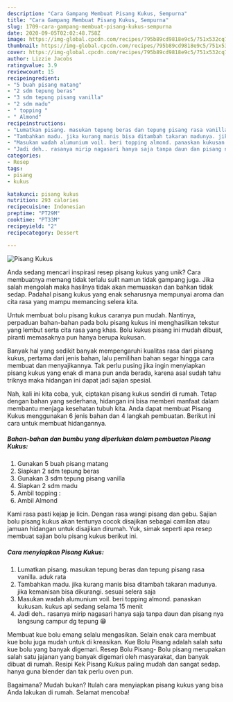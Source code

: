 ```yaml
---
description: "Cara Gampang Membuat Pisang Kukus, Sempurna"
title: "Cara Gampang Membuat Pisang Kukus, Sempurna"
slug: 1709-cara-gampang-membuat-pisang-kukus-sempurna
date: 2020-09-05T02:02:48.758Z
image: https://img-global.cpcdn.com/recipes/795b89cd9818e9c5/751x532cq70/pisang-kukus-foto-resep-utama.jpg
thumbnail: https://img-global.cpcdn.com/recipes/795b89cd9818e9c5/751x532cq70/pisang-kukus-foto-resep-utama.jpg
cover: https://img-global.cpcdn.com/recipes/795b89cd9818e9c5/751x532cq70/pisang-kukus-foto-resep-utama.jpg
author: Lizzie Jacobs
ratingvalue: 3.9
reviewcount: 15
recipeingredient:
- "5 buah pisang matang"
- "2 sdm tepung beras"
- "3 sdm tepung pisang vanilla"
- "2 sdm madu"
- " topping "
- " Almond"
recipeinstructions:
- "Lumatkan pisang. masukan tepung beras dan tepung pisang rasa vanilla. aduk rata"
- "Tambahkan madu. jika kurang manis bisa ditambah takaran madunya. jika kemanisan bisa dikurangi. sesuai selera saja"
- "Masukan wadah alumunium voil. beri topping almond. panaskan kukusan. kukus api sedang selama 15 menit"
- "Jadi deh.. rasanya mirip nagasari hanya saja tanpa daun dan pisang nya langsung campur dg tepung 😁"
categories:
- Resep
tags:
- pisang
- kukus

katakunci: pisang kukus 
nutrition: 293 calories
recipecuisine: Indonesian
preptime: "PT29M"
cooktime: "PT33M"
recipeyield: "2"
recipecategory: Dessert

---
```



![Pisang Kukus](https://img-global.cpcdn.com/recipes/795b89cd9818e9c5/751x532cq70/pisang-kukus-foto-resep-utama.jpg)

Anda sedang mencari inspirasi resep pisang kukus yang unik? Cara membuatnya memang tidak terlalu sulit namun tidak gampang juga. Jika salah mengolah maka hasilnya tidak akan memuaskan dan bahkan tidak sedap. Padahal pisang kukus yang enak seharusnya mempunyai aroma dan cita rasa yang mampu memancing selera kita.

Untuk membuat bolu pisang kukus caranya pun mudah. Nantinya, perpaduan bahan-bahan pada bolu pisang kukus ini menghasilkan tekstur yang lembut serta cita rasa yang khas. Bolu kukus pisang ini mudah dibuat, piranti memasaknya pun hanya berupa kukusan.

Banyak hal yang sedikit banyak mempengaruhi kualitas rasa dari pisang kukus, pertama dari jenis bahan, lalu pemilihan bahan segar hingga cara membuat dan menyajikannya. Tak perlu pusing jika ingin menyiapkan pisang kukus yang enak di mana pun anda berada, karena asal sudah tahu triknya maka hidangan ini dapat jadi sajian spesial.


Nah, kali ini kita coba, yuk, ciptakan pisang kukus sendiri di rumah. Tetap dengan bahan yang sederhana, hidangan ini bisa memberi manfaat dalam membantu menjaga kesehatan tubuh kita. Anda dapat membuat Pisang Kukus menggunakan 6 jenis bahan dan 4 langkah pembuatan. Berikut ini cara untuk membuat hidangannya.

<!--inarticleads1-->

##### Bahan-bahan dan bumbu yang diperlukan dalam pembuatan Pisang Kukus:

1. Gunakan 5 buah pisang matang
1. Siapkan 2 sdm tepung beras
1. Gunakan 3 sdm tepung pisang vanilla
1. Siapkan 2 sdm madu
1. Ambil  topping :
1. Ambil  Almond


Kami rasa pasti kejap je licin. Dengan rasa wangi pisang dan gebu. Sajian bolu pisang kukus akan tentunya cocok disajikan sebagai camilan atau jamuan hidangan untuk disajikan dirumah. Yuk, simak seperti apa resep membuat sajian bolu pisang kukus berikut ini. 

<!--inarticleads2-->

##### Cara menyiapkan Pisang Kukus:

1. Lumatkan pisang. masukan tepung beras dan tepung pisang rasa vanilla. aduk rata
1. Tambahkan madu. jika kurang manis bisa ditambah takaran madunya. jika kemanisan bisa dikurangi. sesuai selera saja
1. Masukan wadah alumunium voil. beri topping almond. panaskan kukusan. kukus api sedang selama 15 menit
1. Jadi deh.. rasanya mirip nagasari hanya saja tanpa daun dan pisang nya langsung campur dg tepung 😁


Membuat kue bolu emang selalu mengasikan. Selain enak cara membuat kue bolu juga mudah untuk di kreasikan. Kue Bolu Pisang adalah salah satu kue bolu yang banyak digemari. Resep Bolu Pisang- Bolu pisang merupakan salah satu jajanan yang banyak digemari oleh masyarakat, dan banyak dibuat di rumah. Resipi Kek Pisang Kukus paling mudah dan sangat sedap. hanya guna blender dan tak perlu oven pun. 

Bagaimana? Mudah bukan? Itulah cara menyiapkan pisang kukus yang bisa Anda lakukan di rumah. Selamat mencoba!
